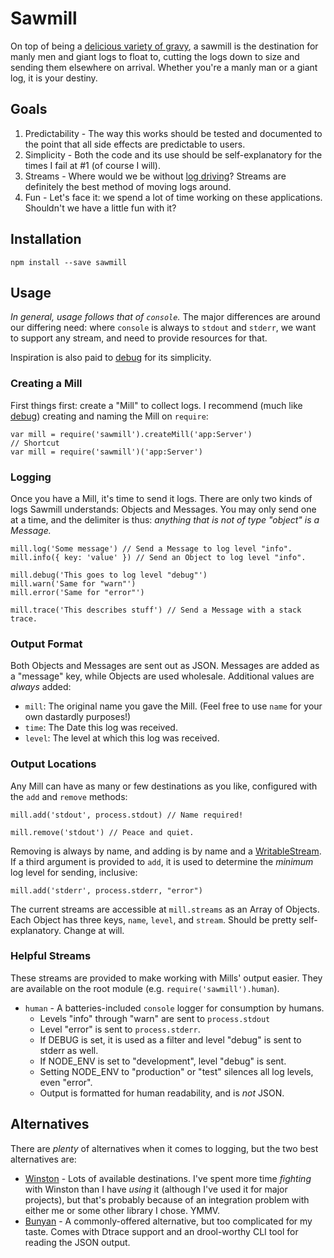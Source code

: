 # Sawmill

On top of being a [delicious variety of gravy][gravy], a sawmill is the
destination for manly men and giant logs to float to, cutting the logs down to
size and sending them elsewhere on arrival. Whether you're a manly man or a
giant log, it is your destiny.

[gravy]: http://en.wikipedia.org/wiki/Gravy#Types

## Goals

 1. Predictability - The way this works should be tested and documented to the
 point that all side effects are predictable to users.
 1. Simplicity - Both the code and its use should be self-explanatory for the
 times I fail at #1 (of course I will).
 1. Streams - Where would we be without [log driving][driving]? Streams are
 definitely the best method of moving logs around.
 1. Fun - Let's face it: we spend a lot of time working on these applications.
 Shouldn't we have a little fun with it?

[driving]: http://en.wikipedia.org/wiki/Log_driving

## Installation

```
npm install --save sawmill
```

## Usage

_In general, usage follows that of `console`._ The major differences are around
our differing need: where `console` is always to `stdout` and `stderr`, we want
to support any stream, and need to provide resources for that.

Inspiration is also paid to [debug][] for its simplicity.

[debug]: https://github.com/visionmedia/debug

### Creating a Mill

First things first: create a "Mill" to collect logs. I recommend (much like
[debug][]) creating and naming the Mill on `require`:

```
var mill = require('sawmill').createMill('app:Server')
// Shortcut
var mill = require('sawmill')('app:Server')
```

### Logging

Once you have a Mill, it's time to send it logs. There are only two kinds of
logs Sawmill understands: Objects and Messages. You may only send one at a time,
and the delimiter is thus: _anything that is not of type "object" is a Message._

```
mill.log('Some message') // Send a Message to log level "info".
mill.info({ key: 'value' }) // Send an Object to log level "info".

mill.debug('This goes to log level "debug"')
mill.warn('Same for "warn"')
mill.error('Same for "error"')

mill.trace('This describes stuff') // Send a Message with a stack trace.
```

### Output Format

Both Objects and Messages are sent out as JSON. Messages are added as a
"message" key, while Objects are used wholesale. Additional values are _always_
added:

 * `mill`: The original name you gave the Mill. (Feel free to use `name` for
 your own dastardly purposes!)
 * `time`: The Date this log was received.
 * `level`: The level at which this log was received.

### Output Locations

Any Mill can have as many or few destinations as you like, configured with the
`add` and `remove` methods:

```
mill.add('stdout', process.stdout) // Name required!

mill.remove('stdout') // Peace and quiet.
```

Removing is always by name, and adding is by name and a [WritableStream][]. If
a third argument is provided to `add`, it is used to determine the _minimum_
log level for sending, inclusive:

```
mill.add('stderr', process.stderr, "error")
```

The current streams are accessible at `mill.streams` as an Array of Objects.
Each Object has three keys, `name`, `level`, and `stream`. Should be pretty
self-explanatory. Change at will.

[WritableStream]: http://nodejs.org/api/stream.html#stream_class_stream_writable

### Helpful Streams

These streams are provided to make working with Mills' output easier. They are
available on the root module (e.g. `require('sawmill').human`).

 * `human` - A batteries-included `console` logger for consumption by humans.
    * Levels "info" through "warn" are sent to `process.stdout`
    * Level "error" is sent to `process.stderr`.
    * If DEBUG is set, it is used as a filter and level "debug" is sent to
    stderr as well.
    * If NODE_ENV is set to "development", level "debug" is sent.
    * Setting NODE_ENV to "production" or "test" silences all log levels, even
    "error".
    * Output is formatted for human readability, and is _not_ JSON.

## Alternatives

There are _plenty_ of alternatives when it comes to logging, but the two best
alternatives are:

 * [Winston][] - Lots of available destinations. I've spent more time
 _fighting_ with Winston than I have _using_ it (although I've used it for
 major projects), but that's probably because of an integration problem with
 either me or some other library I chose. YMMV.
 * [Bunyan][] - A commonly-offered alternative, but too complicated for my
 taste. Comes with Dtrace support and an drool-worthy CLI tool for reading the
 JSON output.

[Winston]: https://github.com/flatiron/winston
[Bunyan]: https://github.com/trentm/node-bunyan
